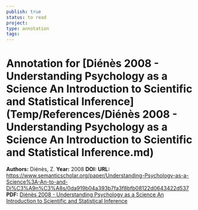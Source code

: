 ```yaml
---
publish: true
status: to read
project:
type: annotation
tags:
---
```

# Annotation for [Diénès 2008 - Understanding Psychology as a Science An Introduction to Scientific and Statistical Inference](Temp/References/Diénès 2008 - Understanding Psychology as a Science An Introduction to Scientific and Statistical Inference.md)

**Authors:** Diénès, Z.
**Year:** 2008
**DOI:** 
**URL:** https://www.semanticscholar.org/paper/Understanding-Psychology-as-a-Science%3A-An-to-and-Di%C3%A9n%C3%A8s/0da919b04a393b7fa3f8bfb08122d0643422d537
**PDF:** [Diénès 2008 - Understanding Psychology as a Science An Introduction to Scientific and Statistical Inference](Papers/PDFs/Diénès%202008%20-%20Understanding%20Psychology%20as%20a%20Science%20An%20Introduction%20to%20Scientific%20and%20Statistical%20Inference.pdf)
